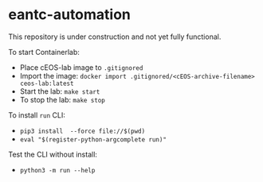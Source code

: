 # eantc-automation

This repository is under construction and not yet fully functional.

To start Containerlab:

- Place cEOS-lab image to `.gitignored`
- Import the image: `docker import .gitignored/<cEOS-archive-filename> ceos-lab:latest`
- Start the lab: `make start`
- To stop the lab: `make stop`

To install `run` CLI:

- `pip3 install  --force file://$(pwd)`
- `eval "$(register-python-argcomplete run)"`

Test the CLI without install:

- `python3 -m run --help`
